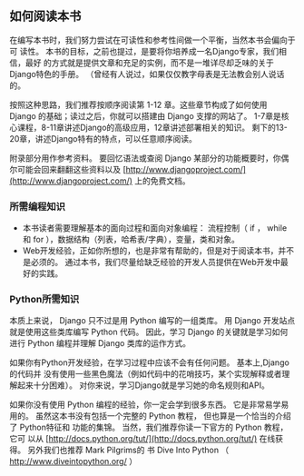 ## 如何阅读本书

在编写本书时，我们努力尝试在可读性和参考性间做一个平衡，当然本书会偏向于可 读性。 本书的目标，之前也提过，是要将你培养成一名Django专家，我们相信，最好 的方式就是提供文章和充足的实例，而不是一堆详尽却乏味的关于Django特色的手册。 （曾经有人说过，如果仅仅教字母表是无法教会别人说话的。 

按照这种思路，我们推荐按顺序阅读第 1-12 章。这些章节构成了如何使用 Django 的基础；读过之后，你就可以搭建由 Django 支撑的网站了。 1-7章是核心课程，8-11章讲述Django的高级应用，12章讲述部署相关的知识。 剩下的13-20章，讲述Django特有的特点，可以任意顺序阅读。 

附录部分用作参考资料。 要回忆语法或查阅 Django 某部分的功能概要时，你偶尔可能会回来翻翻这些资料以及 [http://www.djangoproject.com/](http://www.djangoproject.com/) 上的免费文档。 

### 所需编程知识

+ 本书读者需要理解基本的面向过程和面向对象编程： 流程控制（ if ， while 和 for ），数据结构（列表，哈希表/字典），变量，类和对象。 
+ Web开发经验，正如你所想的，也是非常有帮助的，但是对于阅读本书，并不是必须的。 通过本书，我们尽量给缺乏经验的开发人员提供在Web开发中最好的实践。

### Python所需知识

本质上来说， Django 只不过是用 Python 编写的一组类库。 用 Django 开发站点就是使用这些类库编写 Python 代码。 因此，学习 Django 的关键就是学习如何进行 Python 编程并理解 Django 类库的运作方式。 

如果你有Python开发经验，在学习过程中应该不会有任何问题。 基本上,Django的代码并 没有使用一些黑色魔法（例如代码中的花哨技巧，某个实现解释或者理解起来十分困难）。 对你来说，学习Django就是学习她的命名规则和API。 

如果你没有使用 Python 编程的经验，你一定会学到很多东西。 它是非常易学易用的。 虽然这本书没有包括一个完整的 Python 教程， 但也算是一个恰当的介绍了 Python特征和 功能的集锦。 当然，我们推荐你读一下官方的 Python 教程，它可 以从 [http://docs.python.org/tut/](http://docs.python.org/tut/) 在线获得。 另外我们也推荐 Mark Pilgrims的 书 Dive Into Python （ http://www.diveintopython.org/ ）
